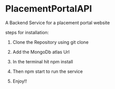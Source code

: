 # PlacementPortalAPI
A Backend Service for a placement portal website 

steps for installation: 

1) Clone the Repository using git clone

2) Add the MongoDb atlas Url 

3) In the terminal hit npm install 

4) Then npm start to run the service

5) Enjoy!!
